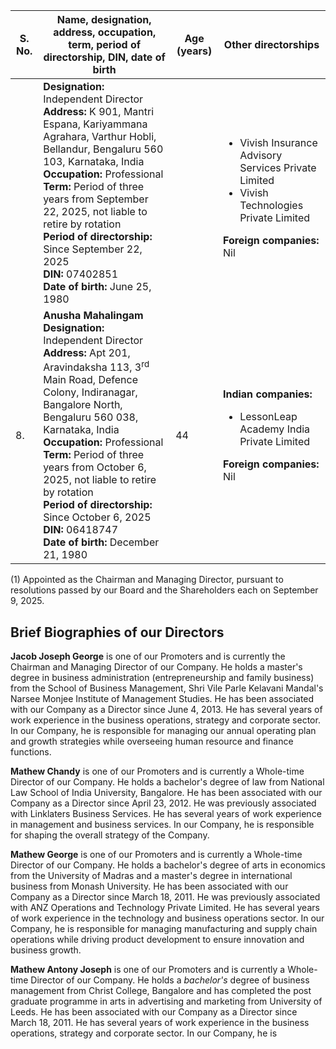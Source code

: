 <table><thead><tr><th>S. No.</th><th>Name, designation, address, occupation, term, period of directorship, DIN, date of birth</th><th>Age (years)</th><th>Other directorships</th></tr></thead><tbody><tr><td></td><td><strong>Designation:</strong> Independent Director<br/><strong>Address:</strong> K 901, Mantri Espana, Kariyammana Agrahara, Varthur Hobli, Bellandur, Bengaluru 560 103, Karnataka, India<br/><strong>Occupation:</strong> Professional<br/><strong>Term:</strong> Period of three years from September 22, 2025, not liable to retire by rotation<br/><strong>Period of directorship:</strong> Since September 22, 2025<br/><strong>DIN:</strong> 07402851<br/><strong>Date of birth:</strong> June 25, 1980</td><td></td><td><ul><li>Vivish Insurance Advisory Services Private Limited</li><li>Vivish Technologies Private Limited</li></ul><strong>Foreign companies:</strong><br/>Nil</td></tr><tr><td>8.</td><td><strong>Anusha Mahalingam</strong><br/><strong>Designation:</strong> Independent Director<br/><strong>Address:</strong> Apt 201, Aravindaksha 113, 3<sup>rd</sup> Main Road, Defence Colony, Indiranagar, Bangalore North, Bengaluru 560 038, Karnataka, India<br/><strong>Occupation:</strong> Professional<br/><strong>Term:</strong> Period of three years from October 6, 2025, not liable to retire by rotation<br/><strong>Period of directorship:</strong> Since October 6, 2025<br/><strong>DIN:</strong> 06418747<br/><strong>Date of birth:</strong> December 21, 1980</td><td>44</td><td><strong>Indian companies:</strong><br/><ul><li>LessonLeap Academy India Private Limited</li></ul><strong>Foreign companies:</strong><br/>Nil</td></tr></tbody></table>

(1) Appointed as the Chairman and Managing Director, pursuant to resolutions passed by our Board and the Shareholders each on September 9, 2025.

## Brief Biographies of our Directors

**Jacob Joseph George** is one of our Promoters and is currently the Chairman and Managing Director of our Company. He holds a master's degree in business administration (entrepreneurship and family business) from the School of Business Management, Shri Vile Parle Kelavani Mandal's Narsee Monjee Institute of Management Studies. He has been associated with our Company as a Director since June 4, 2013. He has several years of work experience in the business operations, strategy and corporate sector. In our Company, he is responsible for managing our annual operating plan and growth strategies while overseeing human resource and finance functions.

**Mathew Chandy** is one of our Promoters and is currently a Whole-time Director of our Company. He holds a bachelor's degree of law from National Law School of India University, Bangalore. He has been associated with our Company as a Director since April 23, 2012. He was previously associated with Linklaters Business Services. He has several years of work experience in management and business services. In our Company, he is responsible for shaping the overall strategy of the Company.

**Mathew George** is one of our Promoters and is currently a Whole-time Director of our Company. He holds a bachelor's degree of arts in economics from the University of Madras and a master's degree in international business from Monash University. He has been associated with our Company as a Director since March 18, 2011. He was previously associated with ANZ Operations and Technology Private Limited. He has several years of work experience in the technology and business operations sector. In our Company, he is responsible for managing manufacturing and supply chain operations while driving product development to ensure innovation and business growth.

**Mathew Antony Joseph** is one of our Promoters and is currently a Whole-time Director of our Company. He holds a *bachelor's* degree of business management from Christ College, Bangalore and has completed the post graduate programme in arts in advertising and marketing from University of Leeds. He has been associated with our Company as a Director since March 18, 2011. He has several years of work experience in the business operations, strategy and corporate sector. In our Company, he is